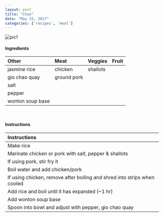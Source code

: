 ```yaml
---
layout: post
title: "Chao"
date: "May 15, 2017"
categories: ['recipes', 'meal']
---
```




![pic1](http://jnguyen92.github.io/nhuyhoa/figure/food/Chao.JPG)




#### Ingredients

<table class = "presenttab">
 <thead>
  <tr>
   <th style="text-align:left;"> Other </th>
   <th style="text-align:left;"> Meat </th>
   <th style="text-align:left;"> Veggies </th>
   <th style="text-align:left;"> Fruit </th>
  </tr>
 </thead>
<tbody>
  <tr>
   <td style="text-align:left;"> jasmine rice </td>
   <td style="text-align:left;"> chicken </td>
   <td style="text-align:left;"> shallots </td>
   <td style="text-align:left;">  </td>
  </tr>
  <tr>
   <td style="text-align:left;"> gio chao quay </td>
   <td style="text-align:left;"> ground pork </td>
   <td style="text-align:left;">  </td>
   <td style="text-align:left;">  </td>
  </tr>
  <tr>
   <td style="text-align:left;"> salt </td>
   <td style="text-align:left;">  </td>
   <td style="text-align:left;">  </td>
   <td style="text-align:left;">  </td>
  </tr>
  <tr>
   <td style="text-align:left;"> pepper </td>
   <td style="text-align:left;">  </td>
   <td style="text-align:left;">  </td>
   <td style="text-align:left;">  </td>
  </tr>
  <tr>
   <td style="text-align:left;"> wonton soup base </td>
   <td style="text-align:left;">  </td>
   <td style="text-align:left;">  </td>
   <td style="text-align:left;">  </td>
  </tr>
</tbody>
</table>

<br>

#### Instructions

<table class = "presenttabnoh">
 <thead>
  <tr>
   <th style="text-align:left;"> Instructions </th>
  </tr>
 </thead>
<tbody>
  <tr>
   <td style="text-align:left;"> Make rice </td>
  </tr>
  <tr>
   <td style="text-align:left;"> Marinate chicken or pork with salt, pepper &amp; shallots </td>
  </tr>
  <tr>
   <td style="text-align:left;"> If using pork, stir fry it </td>
  </tr>
  <tr>
   <td style="text-align:left;"> Boil water and add chicken/pork </td>
  </tr>
  <tr>
   <td style="text-align:left;"> If using chicken, remove after boiling and shred into strips when cooled </td>
  </tr>
  <tr>
   <td style="text-align:left;"> Add rice and boil until it has expanded (~1 hr) </td>
  </tr>
  <tr>
   <td style="text-align:left;"> Add wonton soup base </td>
  </tr>
  <tr>
   <td style="text-align:left;"> Spoon into bowl and adjust with pepper, gio chao quay </td>
  </tr>
</tbody>
</table>


